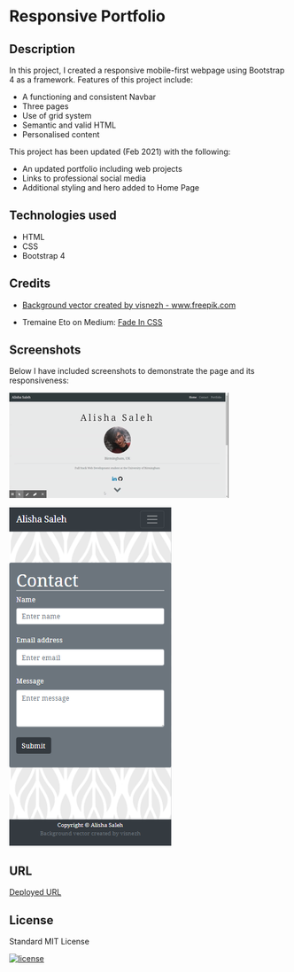 # Responsive Portfolio

## Description

In this project, I created a responsive mobile-first webpage using Bootstrap 4 as a framework. Features of this project include:
* A functioning and consistent Navbar 
* Three pages 
* Use of grid system
* Semantic and valid HTML
* Personalised content

This project has been updated (Feb 2021) with the following:
* An updated portfolio including web projects
* Links to professional social media
* Additional styling and hero added to Home Page

## Technologies used
* HTML
* CSS
* Bootstrap 4

## Credits

* <a href='https://www.freepik.com/vectors/background'>Background vector created by visnezh - www.freepik.com</a>
 
* Tremaine Eto on Medium: [Fade In CSS](https://medium.com/cloud-native-the-gathering/how-to-use-css-to-fade-in-and-fade-out-html-text-and-pictures-f45c11364f08)

## Screenshots

Below I have included screenshots to demonstrate the page and its responsiveness:

![Screenshot example 1](images/portfolio.gif)

![Screenshot example 2](images/responsive-page.png)

## URL

[Deployed URL](https://alishasaleh.github.io/responsivedesign/)

## License

Standard MIT License

[![license](https://img.shields.io/github/license/DAVFoundation/captain-n3m0.svg?style=flat-square)](https://github.com/DAVFoundation/captain-n3m0/blob/master/LICENSE)
